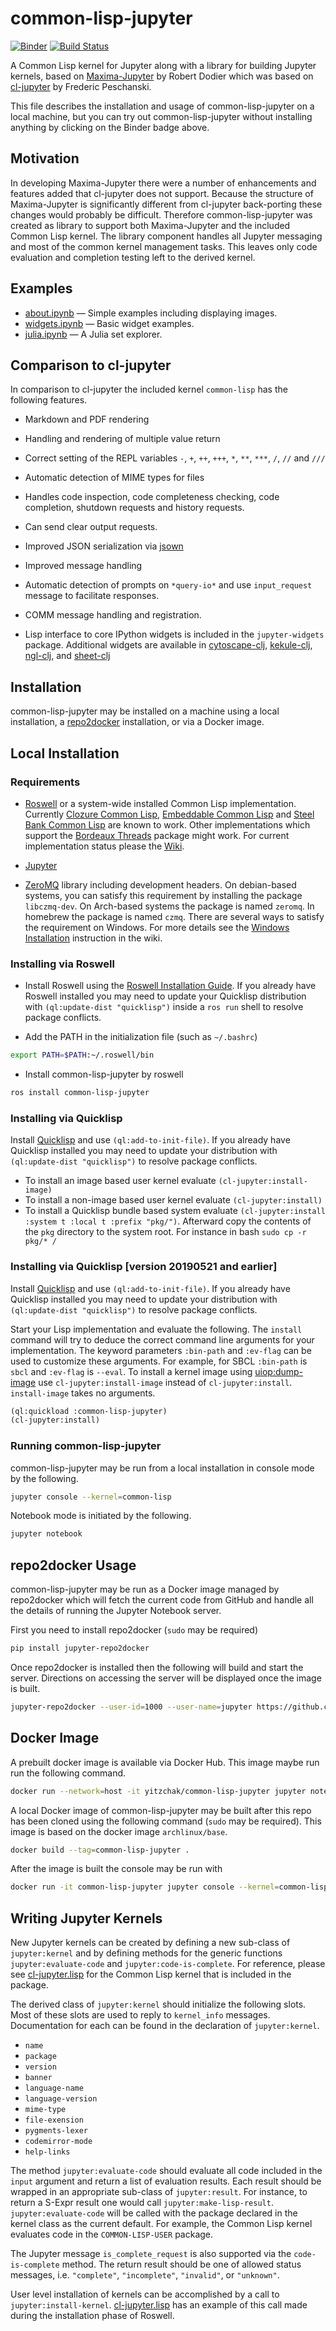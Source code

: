# common-lisp-jupyter

[![Binder][mybinder-badge]][mybinder]
[![Build Status][ci-badge]][ci]

A Common Lisp kernel for Jupyter along with a library for building Jupyter
kernels, based on [Maxima-Jupyter][] by Robert Dodier which was based on
[cl-jupyter][] by Frederic Peschanski.

This file describes the installation and usage of common-lisp-jupyter on a local
machine, but you can try out common-lisp-jupyter without installing anything by
clicking on the Binder badge above.

## Motivation

In developing Maxima-Jupyter there were a number of enhancements and features
added that cl-jupyter does not support. Because the structure of Maxima-Jupyter
is significantly different from cl-jupyter back-porting these changes would
probably be difficult. Therefore common-lisp-jupyter was created as library to
support both Maxima-Jupyter and the included Common Lisp kernel. The library
component handles all Jupyter messaging and most of the common kernel management
tasks. This leaves only code evaluation and completion testing left to the
derived kernel.

## Examples

- [about.ipynb][] — Simple examples including displaying images.
- [widgets.ipynb][] — Basic widget examples.
- [julia.ipynb][] — A Julia set explorer.

## Comparison to cl-jupyter

In comparison to cl-jupyter the included kernel `common-lisp` has the following
features.

- Markdown and PDF rendering

- Handling and rendering of multiple value return

- Correct setting of the REPL variables `-`, `+`, `++`, `+++`, `*`, `**`, `***`,
  `/`, `//` and `///`

- Automatic detection of MIME types for files

- Handles code inspection, code completeness checking, code completion,
  shutdown requests and history requests.

- Can send clear output requests.

- Improved JSON serialization via [jsown][]

- Improved message handling

- Automatic detection of prompts on `*query-io*` and use `input_request` message
  to facilitate responses.

- COMM message handling and registration.

- Lisp interface to core IPython widgets is included in the `jupyter-widgets`
  package. Additional widgets are available in [cytoscape-clj][], [kekule-clj][],
  [ngl-clj][], and [sheet-clj][]

## Installation

common-lisp-jupyter may be installed on a machine using a local installation, a
[repo2docker][] installation, or via a Docker image.

## Local Installation

### Requirements

- [Roswell][] or a system-wide installed Common Lisp implementation. Currently
  [Clozure Common Lisp][CCL], [Embeddable Common Lisp][ECL] and
  [Steel Bank Common Lisp][SBCL] are known to work. Other implementations which
  support the [Bordeaux Threads][] package might work. For current
  implementation status please the [Wiki](https://github.com/yitzchak/common-lisp-jupyter/wiki/Implementation-Status).


- [Jupyter][]

- [ZeroMQ][] library including development headers. On debian-based systems, you
  can satisfy this requirement by installing the package `libczmq-dev`. On
  Arch-based systems the package is named `zeromq`. In homebrew the package is
  named `czmq`. There are several ways to satisfy the requirement on Windows.
  For more details see the [Windows Installation][] instruction in the wiki.

### Installing via Roswell

- Install Roswell using the [Roswell Installation Guide][]. If you already have
  Roswell installed you may need to update your Quicklisp distribution with
  `(ql:update-dist "quicklisp")` inside a `ros run` shell to resolve package
  conflicts.

- Add the PATH in the initialization file (such as `~/.bashrc`)
```sh
export PATH=$PATH:~/.roswell/bin
```

- Install common-lisp-jupyter by roswell
```sh
ros install common-lisp-jupyter
```

### Installing via Quicklisp

Install [Quicklisp][] and use `(ql:add-to-init-file)`. If you already have
Quicklisp installed you may need to update your distribution with 
`(ql:update-dist "quicklisp")` to resolve package conflicts.

- To install an image based user kernel evaluate `(cl-jupyter:install-image)`
- To install a non-image based user kernel evaluate `(cl-jupyter:install)`
- To install a Quicklisp bundle based system evaluate
  `(cl-jupyter:install :system t :local t :prefix "pkg/")`. Afterward copy the
  contents of the `pkg` directory to the system root. For instance in bash
  `sudo cp -r pkg/* /`

### Installing via Quicklisp [version 20190521 and earlier]

Install [Quicklisp][] and use `(ql:add-to-init-file)`. If you already have
Quicklisp installed you may need to update your distribution with 
`(ql:update-dist "quicklisp")` to resolve package conflicts.

Start your Lisp implementation and evaluate the following. The `install` command 
will try to deduce the correct command line arguments for your implementation. 
The keyword parameters `:bin-path` and `:ev-flag` can be used to customize these 
arguments. For example, for SBCL `:bin-path` is `sbcl` and `:ev-flag` is 
`--eval`. To install a kernel image using [uiop:dump-image][] use 
`cl-jupyter:install-image` instead of `cl-jupyter:install`. `install-image` 
takes no arguments.

```lisp
(ql:quickload :common-lisp-jupyter)
(cl-jupyter:install)
```

### Running common-lisp-jupyter

common-lisp-jupyter may be run from a local installation in console mode by the
following.

```sh
jupyter console --kernel=common-lisp
```

Notebook mode is initiated by the following.

```sh
jupyter notebook
```

## repo2docker Usage

common-lisp-jupyter may be run as a Docker image managed by repo2docker which
will fetch the current code from GitHub and handle all the details of running
the Jupyter Notebook server.

First you need to install repo2docker (`sudo` may be required)

```sh
pip install jupyter-repo2docker
```

Once repo2docker is installed then the following will build and start the
server. Directions on accessing the server will be displayed once the image is
built.

```sh
jupyter-repo2docker --user-id=1000 --user-name=jupyter https://github.com/yitzchak/common-lisp-jupyter
```

## Docker Image

A prebuilt docker image is available via Docker Hub. This image maybe run run
the following command.

```sh
docker run --network=host -it yitzchak/common-lisp-jupyter jupyter notebook --ip=127.0.0.1
```

A local Docker image of common-lisp-jupyter may be built after this repo has
been cloned using the following command (`sudo` may be required). This image is
based on the docker image `archlinux/base`.

```sh
docker build --tag=common-lisp-jupyter .
```

After the image is built the console may be run with

```sh
docker run -it common-lisp-jupyter jupyter console --kernel=common-lisp
```

## Writing Jupyter Kernels

New Jupyter kernels can be created by defining a new sub-class of
`jupyter:kernel` and by defining methods for the generic functions
`jupyter:evaluate-code` and `jupyter:code-is-complete`. For reference, please
see [cl-jupyter.lisp][] for the Common Lisp kernel that is included in the
package.

The derived class of `jupyter:kernel` should initialize the following slots.
Most of these slots are used to reply to `kernel_info` messages. Documentation
for each can be found in the declaration of `jupyter:kernel`.

- `name`
- `package`
- `version`
- `banner`
- `language-name`
- `language-version`
- `mime-type`
- `file-exension`
- `pygments-lexer`
- `codemirror-mode`
- `help-links`

The method `jupyter:evaluate-code` should evaluate all code included in the
`input` argument and return a list of evaluation results. Each result should be
wrapped in an appropriate sub-class of `jupyter:result`. For instance, to return
a S-Expr result one would call `jupyter:make-lisp-result`.
`jupyter:evaluate-code` will be called with the package declared in the kernel
class as the current default. For example, the Common Lisp kernel evaluates code
in the `COMMON-LISP-USER` package.

The Jupyter message `is_complete_request` is also supported via the
`code-is-complete` method. The return result should be one of allowed status
messages, i.e. `"complete"`, `"incomplete"`, `"invalid"`, or `"unknown"`.

User level installation of kernels can be accomplished by a call to
`jupyter:install-kernel`. [cl-jupyter.lisp][] has an example of this call made
during the installation phase of Roswell.

<!--refs-->

[about.ipynb]: http://nbviewer.jupyter.org/github/yitzchak/common-lisp-jupyter/blob/master/examples/about.ipynb
[Bordeaux Threads]: https://common-lisp.net/project/bordeaux-threads/
[CCL]: https://ccl.clozure.com/
[ci]: https://github.com/yitzchak/common-lisp-jupyter/actions/
[ci-badge]: https://github.com/yitzchak/common-lisp-jupyter/workflows/ci/badge.svg
[cl-jupyter]: https://github.com/fredokun/cl-jupyter/
[cl-jupyter.lisp]: https://github.com/yitzchak/common-lisp-jupyter/blob/master/src/cl-kernel.lisp
[cytoscape-clj]: https://github.com/yitzchak/cytoscape-clj
[ECL]: https://common-lisp.net/project/ecl/
[jsown]: http://quickdocs.org/jsown/
[julia.ipynb]: http://nbviewer.jupyter.org/github/yitzchak/common-lisp-jupyter/blob/master/examples/julia.ipynb
[Jupyter]: https://jupyter.org/
[kekule-clj]: https://github.com/yitzchak/kekule-clj
[Maxima-Jupyter]: https://github.com/robert-dodier/maxima-jupyter/
[mybinder-badge]: https://mybinder.org/badge_logo.svg
[mybinder]: https://mybinder.org/v2/gh/yitzchak/common-lisp-jupyter/master?urlpath=lab
[nbviewer]: http://nbviewer.jupyter.org
[ngl-clj]: https://github.com/yitzchak/ngl-clj
[Quicklisp]: https://www.quicklisp.org/
[repo2docker]: https://repo2docker.readthedocs.io/en/latest/
[Roswell]: https://github.com/roswell/roswell
[Roswell Installation Guide]: https://github.com/roswell/roswell/wiki/Installation
[SBCL]: http://www.sbcl.org/
[sheet-clj]: https://github.com/yitzchak/sheet-clj
[uiop:dump-image]: https://common-lisp.net/project/asdf/uiop.html#index-dump_002dimage
[widgets.ipynb]: http://nbviewer.jupyter.org/github/yitzchak/common-lisp-jupyter/blob/master/examples/widgets.ipynb
[Windows Installation]: https://github.com/yitzchak/common-lisp-jupyter/wiki/Windows-Installation
[ZeroMQ]: http://zeromq.org/

